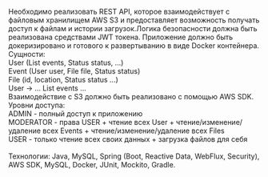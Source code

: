 Необходимо реализовать REST API, которое взаимодействует с файловым хранилищем AWS S3 и предоставляет возможность получать доступ к файлам и истории загрузок.Логика безопасности должна быть реализована средствами JWT токена. Приложение должно быть докеризировано и готового к развертыванию в виде Docker контейнера.
<br>Сущности:<br>
User (List<Event> events,  Status status, …)<br>
Event (User user, File file, Status status)<br>
File (id, location, Status status ...)<br>
User -> … List<Events> events ...<br>
Взаимодействие с S3 должно быть реализовано с помощью AWS SDK.<br>
Уровни доступа:<br>
ADMIN - полный доступ к приложению<br>
MODERATOR - права USER + чтение всех User + чтение/изменение/удаление всех Events + чтение/изменение/удаление всех Files<br>
USER - только чтение всех своих данных + загрузка файлов для себя<br>
<br>Технологии: Java, MySQL, Spring (Boot, Reactive Data, WebFlux, Security), AWS SDK, MySQL, Docker, JUnit, Mockito, Gradle.
